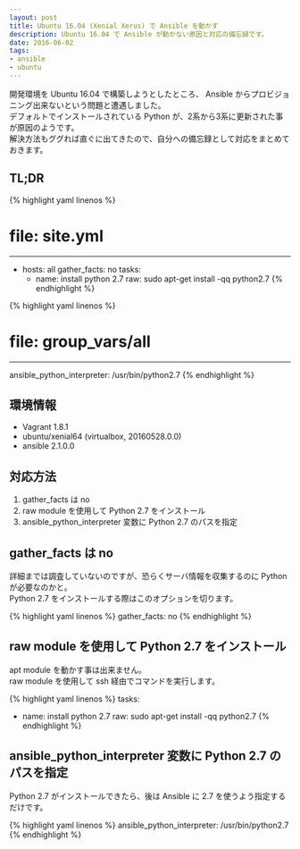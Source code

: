 ```yaml
---
layout: post
title: Ubuntu 16.04 (Xenial Xerus) で Ansible を動かす
description: Ubuntu 16.04 で Ansible が動かない原因と対応の備忘録です。
date: 2016-06-02
tags:
- ansible
- ubuntu
---
```


開発環境を Ubuntu 16.04 で構築しようとしたところ、 Ansible からプロビジョニング出来ないという問題と遭遇しました。  
デフォルトでインストールされている Python が、2系から3系に更新された事が原因のようです。  
解決方法もググれば直ぐに出てきたので、自分への備忘録として対応をまとめておきます。

## TL;DR

{% highlight yaml linenos %}
# file: site.yml

---
- hosts: all
  gather_facts: no
  tasks:
    - name: install python 2.7
      raw: sudo apt-get install -qq python2.7
{% endhighlight %}

{% highlight yaml linenos %}
# file: group_vars/all

---
ansible_python_interpreter: /usr/bin/python2.7
{% endhighlight %}

## 環境情報

* Vagrant 1.8.1
* ubuntu/xenial64 (virtualbox, 20160528.0.0)
* ansible 2.1.0.0

## 対応方法

1. gather_facts は no
2. raw module を使用して Python 2.7 をインストール
3. ansible_python_interpreter 変数に Python 2.7 のパスを指定

## gather_facts は no

詳細までは調査していないのですが、恐らくサーバ情報を収集するのに Python が必要なのかと。  
Python 2.7 をインストールする際はこのオプションを切ります。

{% highlight yaml linenos %}
gather_facts: no
{% endhighlight %}

## raw module を使用して Python 2.7 をインストール

apt module を動かす事は出来ません。  
raw module を使用して ssh 経由でコマンドを実行します。

{% highlight yaml linenos %}
tasks:
  - name: install python 2.7
    raw: sudo apt-get install -qq python2.7
{% endhighlight %}

## ansible_python_interpreter 変数に Python 2.7 のパスを指定

Python 2.7 がインストールできたら、後は Ansible に 2.7 を使うよう指定するだけです。

{% highlight yaml linenos %}
ansible_python_interpreter: /usr/bin/python2.7
{% endhighlight %}
